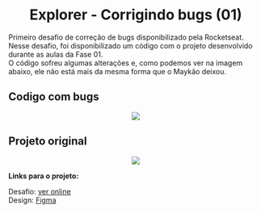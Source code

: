 <div align="center">
  <h1>Explorer - Corrigindo bugs (01)</h1>
  

  
  <div align="left">
   Primeiro desafio de correção de bugs disponibilizado pela Rocketseat. Nesse desafio, foi disponibilizado um código com o projeto desenvolvido durante as aulas da Fase 01.
  <br/>
  O código sofreu algumas alterações e, como podemos ver na imagem abaixo, ele não está mais da mesma forma que o Maykão deixou. 
 
 </div border="1">
  <h2 align="left">Codigo com bugs</h2>
  <img src="https://i.imgur.com/x0PLG53.png">
  <h2 align="left">Projeto original</h2>
  <img src="https://i.imgur.com/pHN0Hqf.png">
  </div>
  
 <strong>Links para o projeto:</strong>


Desafio: [ver online](https://efficient-sloth-d85.notion.site/Iniciante-Corrigindo-bugs-01-b448368a774c4badae1964ab414f5272)
<br>
Design: [Figma](https://www.figma.com/file/fAvYZz4dPV5MfhL77XkqkD/Explorer---Projeto-01?node-id=0%3A1)
<br>
